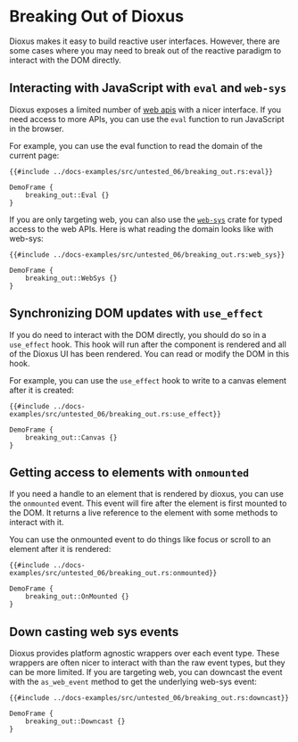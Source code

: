 # Breaking Out of Dioxus

Dioxus makes it easy to build reactive user interfaces. However, there are some cases where you may need to break out of the reactive paradigm to interact with the DOM directly.

## Interacting with JavaScript with `eval` and `web-sys`

Dioxus exposes a limited number of [web apis](https://developer.mozilla.org/en-US/docs/Web/API) with a nicer interface. If you need access to more APIs, you can use the `eval` function to run JavaScript in the browser.


For example, you can use the eval function to read the domain of the current page:

```rust, no_run
{{#include ../docs-examples/src/untested_06/breaking_out.rs:eval}}
```
```inject-dioxus
DemoFrame {
    breaking_out::Eval {}
}
```

If you are only targeting web, you can also use the [`web-sys`](https://crates.io/crates/web-sys) crate for typed access to the web APIs. Here is what reading the domain looks like with web-sys:

```rust, no_run
{{#include ../docs-examples/src/untested_06/breaking_out.rs:web_sys}}
```
```inject-dioxus
DemoFrame {
    breaking_out::WebSys {}
}
```

## Synchronizing DOM updates with `use_effect`

If you do need to interact with the DOM directly, you should do so in a `use_effect` hook. This hook will run after the component is rendered and all of the Dioxus UI has been rendered. You can read or modify the DOM in this hook.


For example, you can use the `use_effect` hook to write to a canvas element after it is created:

```rust, no_run
{{#include ../docs-examples/src/untested_06/breaking_out.rs:use_effect}}
```
```inject-dioxus
DemoFrame {
    breaking_out::Canvas {}
}
```

## Getting access to elements with `onmounted`

If you need a handle to an element that is rendered by dioxus, you can use the `onmounted` event. This event will fire after the element is first mounted to the DOM. It returns a live reference to the element with some methods to interact with it.


You can use the onmounted event to do things like focus or scroll to an element after it is rendered:

```rust, no_run
{{#include ../docs-examples/src/untested_06/breaking_out.rs:onmounted}}
```
```inject-dioxus
DemoFrame {
    breaking_out::OnMounted {}
}
```

## Down casting web sys events

Dioxus provides platform agnostic wrappers over each event type. These wrappers are often nicer to interact with than the raw event types, but they can be more limited. If you are targeting web, you can downcast the event with the `as_web_event` method to get the underlying web-sys event:

```rust, no_run
{{#include ../docs-examples/src/untested_06/breaking_out.rs:downcast}}
```
```inject-dioxus
DemoFrame {
    breaking_out::Downcast {}
}
```
